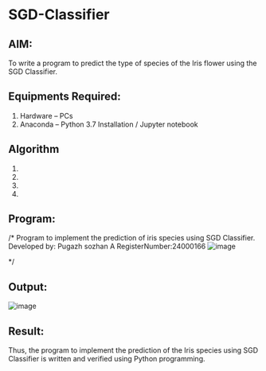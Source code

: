 # SGD-Classifier
## AIM:
To write a program to predict the type of species of the Iris flower using the SGD Classifier.

## Equipments Required:
1. Hardware – PCs
2. Anaconda – Python 3.7 Installation / Jupyter notebook

## Algorithm
1. 
2. 
3. 
4. 

## Program:

/*
Program to implement the prediction of iris species using SGD Classifier.
Developed by: Pugazh sozhan A
RegisterNumber:24000166
![image](https://github.com/user-attachments/assets/768a7a04-bf1a-4f38-a0de-ccfab1bfeab0)

*/


## Output:
![image](https://github.com/user-attachments/assets/3363d991-3950-44e3-91d5-6d0636eaed26)



## Result:
Thus, the program to implement the prediction of the Iris species using SGD Classifier is written and verified using Python programming.
